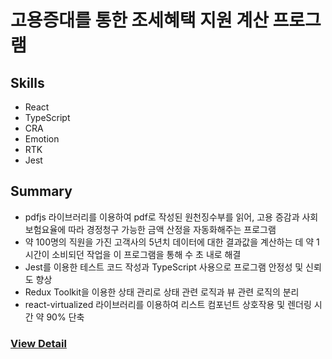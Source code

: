 # 고용증대를 통한 조세혜택 지원 계산 프로그램

## Skills
- React
- TypeScript
- CRA
- Emotion
- RTK
- Jest

## Summary
- pdfjs 라이브러리를 이용하여 pdf로 작성된 원천징수부를 읽어, 고용 증감과 사회보험요율에 따라 경정청구 가능한 금액 산정을 자동화해주는 프로그램
- 약 100명의 직원을 가진 고객사의 5년치 데이터에 대한 결과값을 계산하는 데 약 1시간이 소비되던 작업을 이 프로그램을 통해 수 초 내로 해결
- Jest를 이용한 테스트 코드 작성과 TypeScript 사용으로 프로그램 안정성 및 신뢰도 향상
- Redux Toolkit을 이용한 상태 관리로 상태 관련 로직과 뷰 관련 로직의 분리
- react-virtualized 라이브러리를 이용하여 리스트 컴포넌트 상호작용 및 렌더링 시간 약 90% 단축

### [View Detail](https://magenta-gnome-ac4a2a.netlify.app/projects/withholding-tax)
